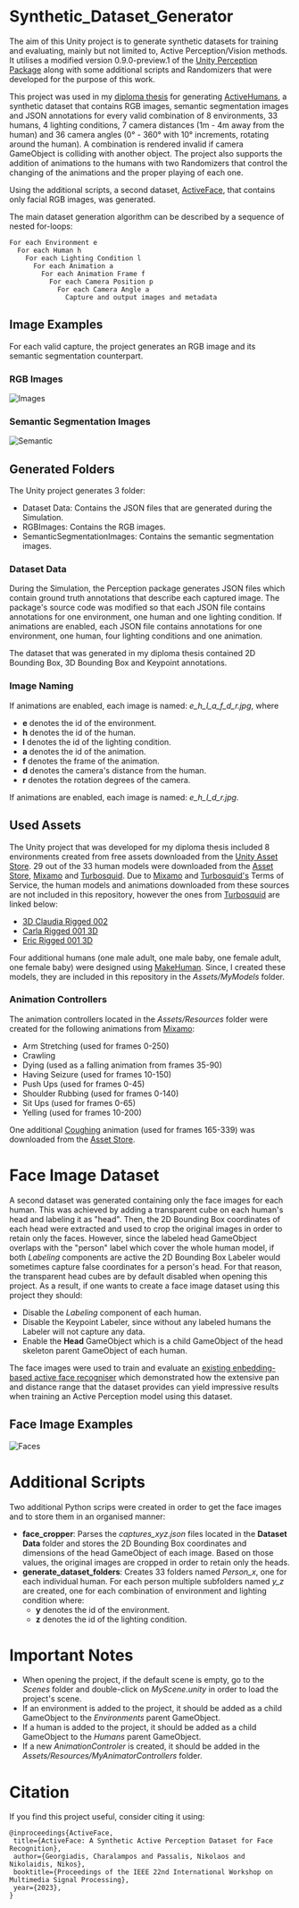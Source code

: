 # Synthetic_Dataset_Generator
The aim of this Unity project is to generate synthetic datasets for training and evaluating, mainly but not limited to, Active Perception/Vision methods. It utilises a modified version 0.9.0-preview.1 of the [Unity Perception Package](https://github.com/Unity-Technologies/com.unity.perception) along with some additional scripts and Randomizers that were developed for the purpose of this work.

This project was used in my [diploma thesis](https://www.researchgate.net/publication/362093799_Generation_of_a_Synthetic_Annotated_Dataset_for_Training_and_Evaluating_Active_Perception_Methods) for generating [ActiveHumans](https://zenodo.org/record/8359766), a synthetic dataset that contains RGB images, semantic segmentation images and JSON annotations for every valid combination of 8 environments, 33 humans, 4 lighting conditions, 7 camera distances (1m - 4m away from the human) and 36 camera angles (0° - 360° with 10° increments, rotating around the human). A combination is rendered invalid if camera GameObject is colliding with another object. The project also supports the addition of animations to the humans with two Randomizers that control the changing of the animations and the proper playing of each one. 

Using the additional scripts, a second dataset, [ActiveFace](https://github.com/opendr-eu/datasets/tree/main/active_face), that contains only facial RGB images, was generated.

The main dataset generation algorithm can be described by a sequence of nested for-loops:

```
For each Environment e
  For each Human h
    For each Lighting Condition l
      For each Animation a
        For each Animation Frame f
          For each Camera Position p
            For each Camera Angle a
              Capture and output images and metadata
```

## Image Examples
For each valid capture, the project generates an RGB image and its semantic segmentation counterpart.

### RGB Images
![Images](https://user-images.githubusercontent.com/72664246/177645117-ee686ab1-d043-44ab-a06a-1fc8c44d96f6.jpg)

### Semantic Segmentation Images
![Semantic](https://user-images.githubusercontent.com/72664246/177645984-ee049d24-fd7e-451b-a547-849ee49bfd28.png)

## Generated Folders
The Unity project generates 3 folder:
- Dataset Data: Contains the JSON files that are generated during the Simulation.
- RGBImages: Contains the RGB images.
- SemanticSegmentationImages: Contains the semantic segmentation images.

### Dataset Data
During the Simulation, the Perception package generates JSON files which contain ground truth annotations that describe each captured image. The package's source code was modified so that each JSON file contains annotations for one environment, one human and one lighting condition. If animations are enabled, each JSON file contains annotations for one environment, one human, four lighting conditions and one animation.

The dataset that was generated in my diploma thesis contained 2D Bounding Box, 3D Bounding Box and Keypoint annotations.

### Image Naming
If animations are enabled, each image is named: *e_h_l_a_f_d_r.jpg*, where
-  **e** denotes the id of the environment.
-  **h** denotes the id of the human.
-  **l** denotes the id of the lighting condition.
-  **a** denotes the id of the animation.
-  **f** denotes the frame of the animation.
-  **d** denotes the camera's distance from the human.
-  **r** denotes the rotation degrees of the camera.

If animations are enabled, each image is named: *e_h_l_d_r.jpg*.

## Used Assets
The Unity project that was developed for my diploma thesis included 8 environments created from free assets downloaded from the [Unity Asset Store](https://assetstore.unity.com/?gclid=Cj0KCQjw5ZSWBhCVARIsALERCvw1Bhpyz7oRJ-wyDHO-6OJuqiU-nU1S0uTIDNy_6Mbz9tNTsrmLGsIaAuUrEALw_wcB&gclsrc=aw.ds). 29 out of the 33 human models were downloaded from the [Asset Store](https://assetstore.unity.com/?gclid=Cj0KCQjw5ZSWBhCVARIsALERCvw1Bhpyz7oRJ-wyDHO-6OJuqiU-nU1S0uTIDNy_6Mbz9tNTsrmLGsIaAuUrEALw_wcB&gclsrc=aw.ds), [Mixamo](https://www.mixamo.com/#/) and [Turbosquid](https://www.turbosquid.com/?&utm_source=google&utm_medium=cpc&utm_campaign=RoEUAF-en-TS-Brand&utm_content=ts%20brand&utm_term=turbosquid&mt=e&dev=c&itemid=&targid=kwd-297496938642&loc=9061579&ntwk=g&dmod=&adp=&gclid=Cj0KCQjw5ZSWBhCVARIsALERCvx-98mKydP7qVEzkzbkv1eKZioniGXh6Mx24qUdCa4lmnYCegmD8H0aAlvpEALw_wcB&gclsrc=aw.ds). Due to [Mixamo](https://www.mixamo.com/#/) and [Turbosquid's](https://www.turbosquid.com/?&utm_source=google&utm_medium=cpc&utm_campaign=RoEUAF-en-TS-Brand&utm_content=ts%20brand&utm_term=turbosquid&mt=e&dev=c&itemid=&targid=kwd-297496938642&loc=9061579&ntwk=g&dmod=&adp=&gclid=Cj0KCQjw5ZSWBhCVARIsALERCvx-98mKydP7qVEzkzbkv1eKZioniGXh6Mx24qUdCa4lmnYCegmD8H0aAlvpEALw_wcB&gclsrc=aw.ds) Terms of Service, the human models and animations downloaded from these sources are not included in this repository, however the ones from [Turbosquid](https://www.turbosquid.com/?&utm_source=google&utm_medium=cpc&utm_campaign=RoEUAF-en-TS-Brand&utm_content=ts%20brand&utm_term=turbosquid&mt=e&dev=c&itemid=&targid=kwd-297496938642&loc=9061579&ntwk=g&dmod=&adp=&gclid=Cj0KCQjw5ZSWBhCVARIsALERCvx-98mKydP7qVEzkzbkv1eKZioniGXh6Mx24qUdCa4lmnYCegmD8H0aAlvpEALw_wcB&gclsrc=aw.ds) are linked below:
- [3D Claudia Rigged 002](https://www.turbosquid.com/3d-models/3d-photorealistic-human-rig-1422551)
- [Carla Rigged 001 3D](https://www.turbosquid.com/3d-models/photorealistic-human-rig-3d-1422548)
- [Eric Rigged 001 3D](https://www.turbosquid.com/3d-models/photorealistic-human-rig-3d-1422553)

Four additional humans (one male adult, one male baby, one female adult, one female baby) were designed using [MakeHuman](http://www.makehumancommunity.org). Since, I created these models, they are included in this repository in the *Assets/MyModels* folder.

### Animation Controllers
The animation controllers located in the *Assets/Resources* folder were created for the following animations from [Mixamo](https://www.mixamo.com/#/):
- Arm Stretching (used for frames 0-250)
- Crawling
- Dying (used as a falling animation from frames 35-90)
- Having Seizure (used for frames 10-150)
- Push Ups (used for frames 0-45)
- Shoulder Rubbing (used for frames 0-140)
- Sit Ups (used for frames 0-65)
- Yelling (used for frames 10-200)

One additional [Coughing](https://assetstore.unity.com/packages/3d/animations/idle-mocap-28345) animation (used for frames 165-339) was downloaded from the [Asset Store](https://assetstore.unity.com/?gclid=Cj0KCQjw5ZSWBhCVARIsALERCvw1Bhpyz7oRJ-wyDHO-6OJuqiU-nU1S0uTIDNy_6Mbz9tNTsrmLGsIaAuUrEALw_wcB&gclsrc=aw.ds).

# Face Image Dataset
A second dataset was generated containing only the face images for each human. This was achieved by adding a transparent cube on each human's head and labeling it as "head". Then, the 2D Bounding Box coordinates of each head were extracted and used to crop the original images in order to retain only the faces. However, since the labeled head GameObject overlaps with the "person" label which cover the whole human model, if both *Labeling* components are active the 2D Bounding Box Labeler would sometimes capture false coordinates for a person's head. For that reason, the transparent head cubes are by default disabled when opening this project. As a result, if one wants to create a face image dataset using this project they should:
- Disable the *Labeling* component of each human.
- Disable the Keypoint Labeler, since without any labeled humans the Labeler will not capture any data.
- Enable the **Head** GameObject which is a child GameObject of the head skeleton parent GameObject of each human.

The face images were used to train and evaluate an [existing enbedding-based active face recogniser](https://ieeexplore.ieee.org/document/9287085) which demonstrated how the extensive pan and distance range that the dataset provides can yield impressive results when training an Active Perception model using this dataset.

## Face Image Examples
![Faces](https://user-images.githubusercontent.com/72664246/178233325-417f6717-db24-403b-a8b6-c494c8c5eb03.png)

# Additional Scripts
Two additional Python scrips were created in order to get the face images and to store them in an organised manner:
- **face_cropper**: Parses the *captures_xyz.json* files located in the **Dataset Data** folder and stores the 2D Bounding Box coordinates and dimensions of the head GameObject of each image. Based on those values, the original images are cropped in order to retain only the heads.
- **generate_dataset_folders**: Creates 33 folders named *Person_x*, one for each individual human. For each person multiple subfolders named *y_z* are created, one for each combination of environment and lighting condition where:
  - **y** denotes the id of the environment.
  - **z** denotes the id of the lighting condition. 

# Important Notes
- When opening the project, if the default scene is empty, go to the *Scenes* folder and double-click on *MyScene.unity* in order to load the project's scene.
- If an environment is added to the project, it should be added as a child GameObject to the *Environments* parent GameObject.
- If a human is added to the project, it should be added as a child GameObject to the *Humans* parent GameObject.
- If a new *AnimationControler* is created, it should be added in the *Assets/Resources/MyAnimatorControllers* folder.

# Citation
 If you find this project useful, consider citing it using:
 ```
 @inproceedings{ActiveFace,
  title={ActiveFace: A Synthetic Active Perception Dataset for Face Recognition},
  author={Georgiadis, Charalampos and Passalis, Nikolaos and Nikolaidis, Nikos},
  booktitle={Proceedings of the IEEE 22nd International Workshop on Multimedia Signal Processing},
  year={2023},
}
```
